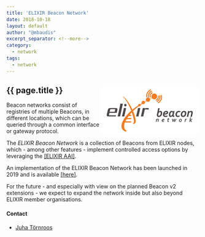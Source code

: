 ```yaml
---
title: 'ELIXIR Beacon Network'
date: 2018-10-18
layout: default
author: "@mbaudis"
excerpt_separator: <!--more-->
category:
  - network
tags:
  - network
---
```


<div>
<img style="float: right; clear: none;" src="/assets/img/logo_beacon-network.png" /></a>
<h2 style="display: block;">{{ page.title }}</h2>

Beacon networks consist of registries of multiple Beacons, in different locations, which can be queried through a common interface or gateway protocol.

<!--more-->

The _ELIXIR Beacon Network_ is a collection of Beacons from ELIXIR nodes, which - among other features - implement controlled access options by leveraging the <a href="https://www.elixir-europe.org/services/compute/aai">[ELIXIR AAI]</a>.

An implementation of the ELIXIR Beacon Network has been launched in 2019 and is available <a href="https://beacon-network.elixir-europe.org" target="_blank">[here]</a>.

For the future - and especially with view on the planned Beacon v2 extensions - we expect to expand the network inside but also beyond ELIXIR member organisations.

</div>

#### Contact

* [Juha Törnroos](https://beacon-project.io/people/Juha-Törnroos/)

